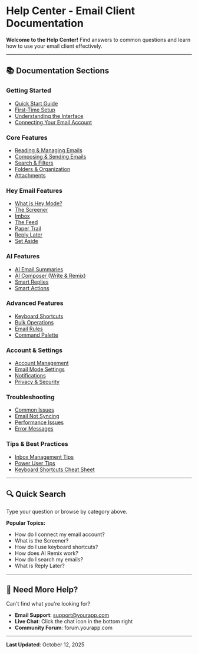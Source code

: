 # Help Center - Email Client Documentation

**Welcome to the Help Center!** Find answers to common questions and learn how to use your email client effectively.

---

## 📚 Documentation Sections

### Getting Started
- [Quick Start Guide](./getting-started/quick-start.md)
- [First-Time Setup](./getting-started/setup.md)
- [Understanding the Interface](./getting-started/interface.md)
- [Connecting Your Email Account](./getting-started/connecting-accounts.md)

### Core Features
- [Reading & Managing Emails](./features/reading-emails.md)
- [Composing & Sending Emails](./features/composing.md)
- [Search & Filters](./features/search.md)
- [Folders & Organization](./features/folders.md)
- [Attachments](./features/attachments.md)

### Hey Email Features
- [What is Hey Mode?](./hey-features/overview.md)
- [The Screener](./hey-features/screener.md)
- [Imbox](./hey-features/imbox.md)
- [The Feed](./hey-features/feed.md)
- [Paper Trail](./hey-features/paper-trail.md)
- [Reply Later](./hey-features/reply-later.md)
- [Set Aside](./hey-features/set-aside.md)

### AI Features
- [AI Email Summaries](./ai-features/summaries.md)
- [AI Composer (Write & Remix)](./ai-features/composer.md)
- [Smart Replies](./ai-features/smart-replies.md)
- [Smart Actions](./ai-features/smart-actions.md)

### Advanced Features
- [Keyboard Shortcuts](./advanced/keyboard-shortcuts.md)
- [Bulk Operations](./advanced/bulk-operations.md)
- [Email Rules](./advanced/rules.md)
- [Command Palette](./advanced/command-palette.md)

### Account & Settings
- [Account Management](./settings/accounts.md)
- [Email Mode Settings](./settings/email-mode.md)
- [Notifications](./settings/notifications.md)
- [Privacy & Security](./settings/security.md)

### Troubleshooting
- [Common Issues](./troubleshooting/common-issues.md)
- [Email Not Syncing](./troubleshooting/sync-issues.md)
- [Performance Issues](./troubleshooting/performance.md)
- [Error Messages](./troubleshooting/errors.md)

### Tips & Best Practices
- [Inbox Management Tips](./tips/inbox-management.md)
- [Power User Tips](./tips/power-user.md)
- [Keyboard Shortcuts Cheat Sheet](./tips/shortcuts-cheatsheet.md)

---

## 🔍 Quick Search

Type your question or browse by category above.

**Popular Topics:**
- How do I connect my email account?
- What is the Screener?
- How do I use keyboard shortcuts?
- How does AI Remix work?
- How do I search my emails?
- What is Reply Later?

---

## 💬 Need More Help?

Can't find what you're looking for? 

- **Email Support**: support@yourapp.com
- **Live Chat**: Click the chat icon in the bottom right
- **Community Forum**: forum.yourapp.com

---

**Last Updated**: October 12, 2025

